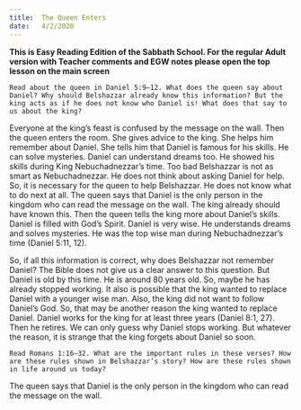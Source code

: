 ```yaml
---
title:  The Queen Enters
date:   4/2/2020
---
```


**This is Easy Reading Edition of the Sabbath School. For the regular Adult version with Teacher comments and EGW notes please open the top lesson on the main screen** 

`Read about the queen in Daniel 5:9–12. What does the queen say about Daniel? Why should Belshazzar already know this information? But the king acts as if he does not know who Daniel is! What does that say to us about the king?`

Everyone at the king’s feast is confused by the message on the wall. Then the queen enters the room. She gives advice to the king. She helps him remember about Daniel. She tells him that Daniel is famous for his skills. He can solve mysteries. Daniel can understand dreams too. He showed his skills during King Nebuchadnezzar’s time. Too bad Belshazzar is not as smart as Nebuchadnezzar. He does not think about asking Daniel for help. So, it is necessary for the queen to help Belshazzar. He does not know what to do next at all. The queen says that Daniel is the only person in the kingdom who can read the message on the wall. The king already should have known this. Then the queen tells the king more about Daniel’s skills. Daniel is filled with God’s Spirit. Daniel is very wise. He understands dreams and solves mysteries. He was the top wise man during Nebuchadnezzar’s time (Daniel 5:11, 12).

So, if all this information is correct, why does Belshazzar not remember Daniel? The Bible does not give us a clear answer to this question. But Daniel is old by this time. He is around 80 years old. So, maybe he has already stopped working. It also is possible that the king wanted to replace Daniel with a younger wise man. Also, the king did not want to follow Daniel’s God. So, that may be another reason the king wanted to replace Daniel. Daniel works for the king for at least three years (Daniel 8:1, 27). Then he retires. We can only guess why Daniel stops working. But whatever the reason, it is strange that the king forgets about Daniel so soon.

`Read Romans 1:16–32. What are the important rules in these verses? How are these rules shown in Belshazzar’s story? How are these rules shown in life around us today?`

The queen says that Daniel is the only person in the kingdom who can read the message on the wall.
